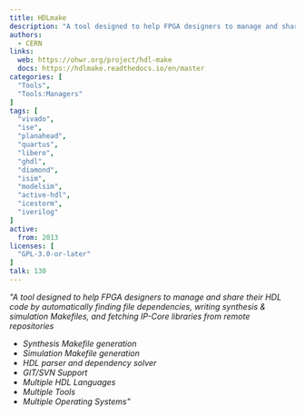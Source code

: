 ```yaml
---
title: HDLmake
description: "A tool designed to help FPGA designers to manage and share their HDL code by automatically finding file dependencies, writing synthesis & simulation Makefiles, and fetching IP-Core libraries from remote repositories"
authors:
  - CERN
links:
  web: https://ohwr.org/project/hdl-make
  docs: https://hdlmake.readthedocs.io/en/master
categories: [
  "Tools",
  "Tools:Managers"
]
tags: [
  "vivado",
  "ise",
  "planahead",
  "quartus",
  "libero",
  "ghdl",
  "diamond",
  "isim",
  "modelsim",
  "active-hdl",
  "icestorm",
  "iverilog"
]
active:
  from: 2013
licenses: [
  "GPL-3.0-or-later"
]
talk: 130
---
```


*"A tool designed to help FPGA designers to manage and share their HDL code by automatically finding file dependencies, writing synthesis & simulation Makefiles, and fetching IP-Core libraries from remote repositories*

* *Synthesis Makefile generation*
* *Simulation Makefile generation*
* *HDL parser and dependency solver*
* *GIT/SVN Support*
* *Multiple HDL Languages*
* *Multiple Tools*
* *Multiple Operating Systems"*
